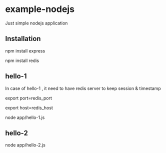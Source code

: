 # example-nodejs
Just simple nodejs application

## Installation ##
npm install express

npm install redis

## hello-1 ##

In case of hello-1 , it need to have redis server to keep session & timestamp

export port=redis_port

export host=redis_host

node app/hello-1.js 

## hello-2 ##

node app/hello-2.js
